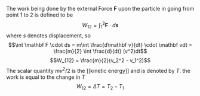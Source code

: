 The work being done by the external Force $\mathbf F$ upon the particle in going from point 1 to 2 is defined to be
$$W_{12} = \int_1^2 \mathbf F \cdot d\mathbf s$$
where $s$ denotes displacement, so
$$\int \mathbf F \cdot ds = m\int \frac{d\mathbf v}{dt} \cdot \mathbf vdt = \frac{m}{2} \int \frac{d}{dt} (v^2)dt$$
$$W_{12} = \frac{m}{2}(v_2^2 - v_1^2)$$
The scalar quantity $mv^2 / 2$ is the [[kinetic energy]] and is denoted by $T$. the work is equal to the change in $T$
$$W_{12} = \Delta T = T_2 - T_1$$